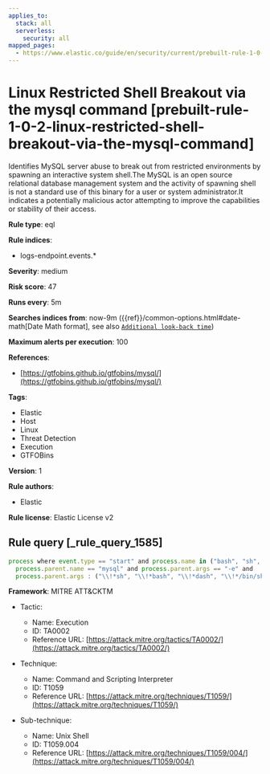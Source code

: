 ```yaml
---
applies_to:
  stack: all
  serverless:
    security: all
mapped_pages:
  - https://www.elastic.co/guide/en/security/current/prebuilt-rule-1-0-2-linux-restricted-shell-breakout-via-the-mysql-command.html
---
```


# Linux Restricted Shell Breakout via the mysql command [prebuilt-rule-1-0-2-linux-restricted-shell-breakout-via-the-mysql-command]

Identifies MySQL server abuse to break out from restricted environments by spawning an interactive system shell.The MySQL is an open source relational database management system and the activity of spawning shell is not a standard use of this binary for a user or system administrator.It indicates a potentially malicious actor attempting to improve the capabilities or stability of their access.

**Rule type**: eql

**Rule indices**:

* logs-endpoint.events.*

**Severity**: medium

**Risk score**: 47

**Runs every**: 5m

**Searches indices from**: now-9m ({{ref}}/common-options.html#date-math[Date Math format], see also [`Additional look-back time`](docs-content://solutions/security/detect-and-alert/create-detection-rule.md#rule-schedule))

**Maximum alerts per execution**: 100

**References**:

* [https://gtfobins.github.io/gtfobins/mysql/](https://gtfobins.github.io/gtfobins/mysql/)

**Tags**:

* Elastic
* Host
* Linux
* Threat Detection
* Execution
* GTFOBins

**Version**: 1

**Rule authors**:

* Elastic

**Rule license**: Elastic License v2

## Rule query [_rule_query_1585]

```js
process where event.type == "start" and process.name in ("bash", "sh", "dash") and
  process.parent.name == "mysql" and process.parent.args == "-e" and
  process.parent.args : ("\\!*sh", "\\!*bash", "\\!*dash", "\\!*/bin/sh", "\\!*/bin/bash", "\\!*/bin/dash")
```

**Framework**: MITRE ATT&CKTM

* Tactic:

    * Name: Execution
    * ID: TA0002
    * Reference URL: [https://attack.mitre.org/tactics/TA0002/](https://attack.mitre.org/tactics/TA0002/)

* Technique:

    * Name: Command and Scripting Interpreter
    * ID: T1059
    * Reference URL: [https://attack.mitre.org/techniques/T1059/](https://attack.mitre.org/techniques/T1059/)

* Sub-technique:

    * Name: Unix Shell
    * ID: T1059.004
    * Reference URL: [https://attack.mitre.org/techniques/T1059/004/](https://attack.mitre.org/techniques/T1059/004/)



